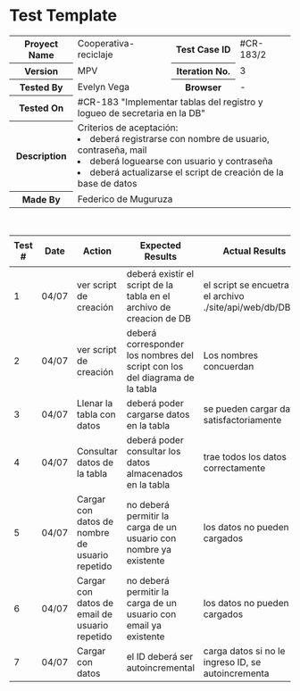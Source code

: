# Test Template

<table style= "width: 100%">
  <tr>
    <th> Proyect Name </th>
    <td> Cooperativa-reciclaje</td>
    <th> Test Case ID </th>
    <td> #CR-183/2 </td>
  </tr>
  <tr>
    <th> Version </th>
    <td> MPV </td>
    <th> Iteration No. </th>
    <td> 3 </td>
  </tr>
   <tr>
    <th> Tested By </th>
    <td> Evelyn Vega </td>
    <th> Browser </th>
    <td> - </td>
  </tr>
  <tr>
    <th colspan="1"> Tested On </th> 
    <td colspan="3"> #CR-183 "Implementar tablas del registro y logueo de secretaria en la DB"</td>
  </tr>
   <tr>
    <th colspan="1"> Description </th>
    <td colspan="3"> Criterios de aceptación:
        <li> deberá registrarse con nombre de usuario, contraseña, mail
        <li> deberá loguearse con usuario y contraseña
        <li> deberá actualizarse el script de creación de la base de datos
    </td>
  </tr>
   <tr>
    <th colspan="1"> Made By </th>
    <td colspan="3"> Federico de Muguruza </td>
  </tr>
</table>

<br>

|Test # | Date | Action | Expected Results | Actual Results | Pass :question: |
| ---   | ---  | ---    | ---              |   ---          | ---   |
| 1 | 04/07 | ver script de creación | deberá existir el script de la tabla en el archivo de creacion de DB | el script se encuetra en el archivo ./site/api/web/db/DB.sql| si|
| 2 | 04/07 | ver script de creación | deberá corresponder los nombres del script con los del diagrama de la tabla | Los nombres concuerdan | si|
| 3 | 04/07 | Llenar la tabla con datos | deberá poder cargarse datos en la tabla | se pueden cargar datos satisfactoriamente | si|
| 4 | 04/07 | Consultar datos de la tabla | deberá poder consultar los datos almacenados en la tabla | trae todos los datos correctamente | si|
| 5 | 04/07 | Cargar con datos de nombre de usuario repetido | no deberá permitir la carga de un usuario con nombre ya existente | los datos no pueden ser cargados | si |
| 6 | 04/07 | Cargar con datos de email de usuario repetido | no deberá permitir la carga de un usuario con email ya existente | los datos no pueden ser cargados | si |
| 7 | 04/07 | Cargar con datos | el ID deberá ser autoincremental | carga datos si no le ingreso ID, se autoincrementa | si |
